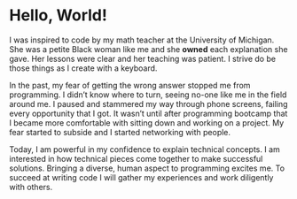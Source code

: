 # Hello, World!

I was inspired to code by my math teacher at the University of Michigan. She was a petite Black woman like me and she **owned** each explanation she gave. Her lessons were clear and her teaching was patient. I strive do be those things as I create with a keyboard.

In the past, my fear of getting the wrong answer stopped me from programming. I didn’t know where to turn, seeing no-one like me in the field around me. I paused and stammered my way through phone screens, failing every opportunity that I got. It wasn’t until after programming bootcamp that I became more comfortable with sitting down and working on a project. My fear started to subside and I started networking with people.

Today, I am powerful in my confidence to explain technical concepts. I am interested in how technical pieces come together to make successful solutions. Bringing a diverse, human aspect to programming excites me. To succeed at writing code I will gather my experiences and work diligently with others.

<!---
quinise/quinise is a ✨ special ✨ repository because its `README.md` (this file) appears on your GitHub profile.
You can click the Preview link to take a look at your changes.
--->
